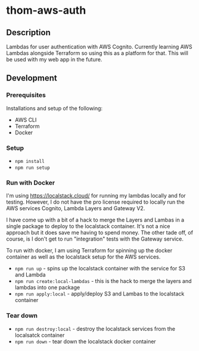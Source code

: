 # thom-aws-auth

## Description

Lambdas for user authentication with AWS Cognito. Currently learning AWS Lambdas alongside Terraform so using this as a platform for that. This will be used with my web app in the future.

## Development

### Prerequisites

Installations and setup of the following:

- AWS CLI
- Terraform
- Docker

### Setup

- `npm install`
- `npm run setup`

### Run with Docker

I'm using https://localstack.cloud/ for running my lambdas locally and for testing. However, I do not have the pro license required to locally run the AWS services Cognito, Lambda Layers and Gateway V2.

I have come up with a bit of a hack to merge the Layers and Lambas in a single package to deploy to the localstack container. It's not a nice approach but it does save me having to spend money.
The other tade off, of course, is I don't get to run "integration" tests with the Gateway service.

To run with docker, I am using Terraform for spinning up the docker container as well as the localstack setup for the AWS services.

- `npm run up` - spins up the localstack container with the service for S3 and Lambda
- `npm run create:local-lambdas` - this is the hack to merge the layers and lambdas into one package
- `npm run apply:local` - apply/deploy S3 and Lambas to the localstack container

### Tear down

- `npm run destroy:local` - destroy the localstack services from the localsatck container
- `npm run down` - tear down the localstack docker container
